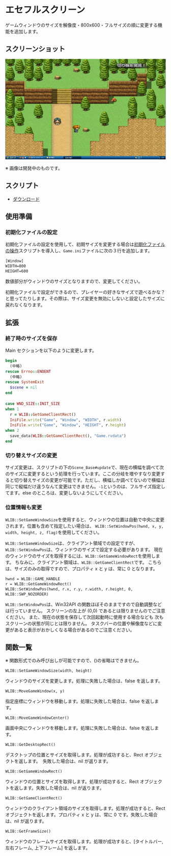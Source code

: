 # エセフルスクリーン

ゲームウィンドウのサイズを解像度・800x600・フルサイズの順に変更する機能を追加します。

## スクリーンショット

![スクショ１](imgs/SS091227970515.jpg)

※ 画像は開発中のものです。

## スクリプト

- [ダウンロード](https://raw.githubusercontent.com/cacao-soft/RMVX/main/WndSize.rb)

## 使用準備

### 初期化ファイルの設定

初期化ファイルの設定を使用して、初期サイズを変更する場合は[初期化ファイルの操作](https://raw.githubusercontent.com/cacao-soft/RMVX/main/ExFile.rb)スクリプトを導入し、`Game.ini`ファイルに次の３行を追加します。
```
[Window]
WIDTH=800
HEIGHT=600
```
数値部分がウィンドウのサイズとなりますので、変更してください。

初期化ファイルで設定ができるので、プレイヤーの好きなサイズで遊べるかな？と思ってたりします。その際は、サイズ変更を無効にしないと設定したサイズに戻れなくなります。

## 拡張

### 終了時のサイズを保存

Main セクションを以下のように変更します。
```ruby
begin
  (中略)
rescue Errno::ENOENT
  (中略)
rescue SystemExit
  $scene = nil
end

case WND_SIZE::INIT_SIZE
when 1
  r = WLIB::GetGameClientRect()
  IniFile.write("Game", "Window", "WIDTH", r.width)
  IniFile.write("Game", "Window", "HEIGHT", r.height)
when 2
  save_data(WLIB::GetGameClientRect(), "Game.rvdata")
end
```

### 切り替えサイズの変更

サイズ変更は、スクリプトの下の`Scene_Base#update`で、現在の横幅を調べて次のサイズに変更するという処理を行っています。ここの分岐を増やすなり変更すると切り替えサイズの変更が可能です。ただし、横幅しか調べてないので横幅は同じで縦幅だけ違うなんて変更はできません。`-1`というのは、フルサイズ指定してます。else のところは、変更しないようにしてください。

### 位置情報も変更

`WLIB::SetGameWindowSize`を使用すると、ウィンドウの位置は自動で中央に変更されます。位置も含めて指定したい場合は、
`WLIB::SetWindowPos(hwnd, x, y, width, height, z, flag)`を使用してください。

`WLIB::SetGameWindowSize`は、クライアント領域での設定ですが、
`WLIB::SetWindowPos`は、ウィンドウのサイズで設定する必要があります。
現在のウィンドウのサイズを取得するには、`WLIB::GetGameWindowRect`を使用します。
ちなみに、クライアント領域は、`WLIB::GetGameClientRect`です。
こちらは、サイズのみの取得ですので、プロパティ x と y は、常に 0 となります。

```
hwnd = WLIB::GAME_HANDLE
r = WLIB::GetGameWindowRect()
WLIB::SetWindowPos(hwnd, r.x, r.y, r.width, r.height, 0, WLIB::SWP_NOZORDER)
```

`WLIB::SetWindowPos`は、Win32API の関数ほぼそのままですので自動調整などは行っていません。
スクリーンの左上が (0,0) であるとは限りませんのでご注意ください。
また、現在の状態を保存して次回起動時に使用する場合なども
次もスクリーンの状態が同じとは限りません。
タスクバーの位置や解像度などに変更があると表示がおかしくなる場合があるのでご注意ください。

## 関数一覧

※ 関数形式でのみ呼び出しが可能ですので、()の省略はできません。

```
WLIB::SetGameWindowSize(width, height)
```
ウィンドウのサイズを変更します。処理に失敗した場合は、false を返します。

```
WLIB::MoveGameWindow(x, y)
```
指定座標にウィンドウを移動します。処理に失敗した場合は、false を返します。

```
WLIB::MoveGameWindowCenter()
```
画面中央にウィンドウを移動します。処理に失敗した場合は、false を返します。

```
WLIB::GetDesktopRect()
```
デスクトップの位置とサイズを取得します。処理が成功すると、Rect オブジェクトを返します。　失敗した場合は、nil が返ります。

```
WLIB::GetGameWindowRect()
```
ウィンドウの位置とサイズを取得します。処理が成功すると、Rect オブジェクトを返します。失敗した場合は、nil が返ります。

```
WLIB::GetGameClientRect()
```
ウィンドウのクライアント領域のサイズを取得します。処理が成功すると、Rect オブジェクトを返します。プロパティ x と y は、常に 0 です。失敗した場合は、nil が返ります。

```
WLIB::GetFrameSize()
```
ウィンドウのフレームサイズを取得します。処理が成功すると、[タイトルバー, 左右フレーム, 上下フレーム] を返します。
